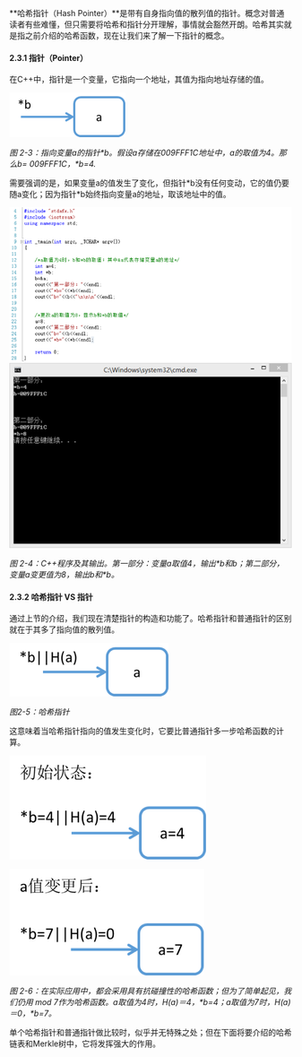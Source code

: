 **哈希指针（Hash Pointer）**是带有自身指向值的散列值的指针。概念对普通读者有些难懂，但只需要将哈希和指针分开理解，事情就会豁然开朗。哈希其实就是指之前介绍的哈希函数，现在让我们来了解一下指针的概念。

#### 2.3.1 指针（Pointer）

在C++中，指针是一个变量，它指向一个地址，其值为指向地址存储的值。

![](/assets/fig-2-3.png)

_图 2-3：指向变量a的指针\*b。假设a存储在009FFF1C地址中，a的取值为4。那么b= 009FFF1C，\*b=4._

需要强调的是，如果变量a的值发生了变化，但指针\*b没有任何变动，它的值仍要随a变化；因为指针\*b始终指向变量a的地址，取该地址中的值。

![](/assets/fig-2-4-1.png)![](/assets/fig-2-4-2.png)

_图 2-4：C++程序及其输出。第一部分：变量a取值4，输出\*b和b；第二部分，变量a变更值为8，输出b和\*b。_

#### 2.3.2 哈希指针 VS 指针 

通过上节的介绍，我们现在清楚指针的构造和功能了。哈希指针和普通指针的区别就在于其多了指向值的散列值。

![](/assets/fig-2-5.png)

_图2-5：哈希指针_

这意味着当哈希指针指向的值发生变化时，它要比普通指针多一步哈希函数的计算。

![](/assets/fig-2-6-1.png)

![](/assets/fig-2-6-2.png)

_图 2-6：在实际应用中，都会采用具有抗碰撞性的哈希函数；但为了简单起见，我们仍用 mod 7作为哈希函数。a取值为4时，H\(a\)＝4，\*b=4；a取值为7时，H\(a\)＝0，\*b=7。_

单个哈希指针和普通指针做比较时，似乎并无特殊之处；但在下面将要介绍的哈希链表和Merkle树中，它将发挥强大的作用。



